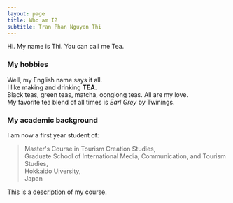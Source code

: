 ```yaml
---
layout: page
title: Who am I?
subtitle: Tran Phan Nguyen Thi
---
```


Hi. My name is Thi. You can call me Tea. 

### My hobbies

Well, my English name says it all.   
I like making and drinking **TEA**.   
Black teas, green teas, matcha, oonglong teas. All are my love.   
My favorite tea blend of all times is *Earl Grey* by Twinings.   

### My academic background

I am now a first year student of:  
>Master's Course in Tourism Creation Studies,   
>Graduate School of International Media, Communication, and Tourism Studies,   
>Hokkaido Uiversity,   
>Japan


This is a [description](https://www.imc.hokudai.ac.jp/english/academics/studies_courses/tourism_creation.html) of my course.  
